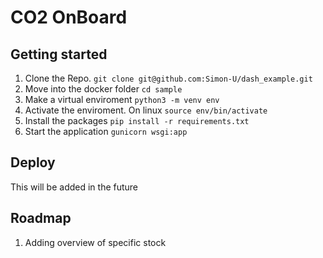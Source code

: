 # CO2 OnBoard



## Getting started

1. Clone the Repo. `git clone git@github.com:Simon-U/dash_example.git`
2. Move into the docker folder `cd sample`
3. Make a virtual enviroment `python3 -m venv env`
4. Activate the enviroment. On linux `source env/bin/activate`
5. Install the packages `pip install -r requirements.txt`
6. Start the application `gunicorn wsgi:app`

## Deploy

This will be added in the future

## Roadmap
1. Adding overview of specific stock
